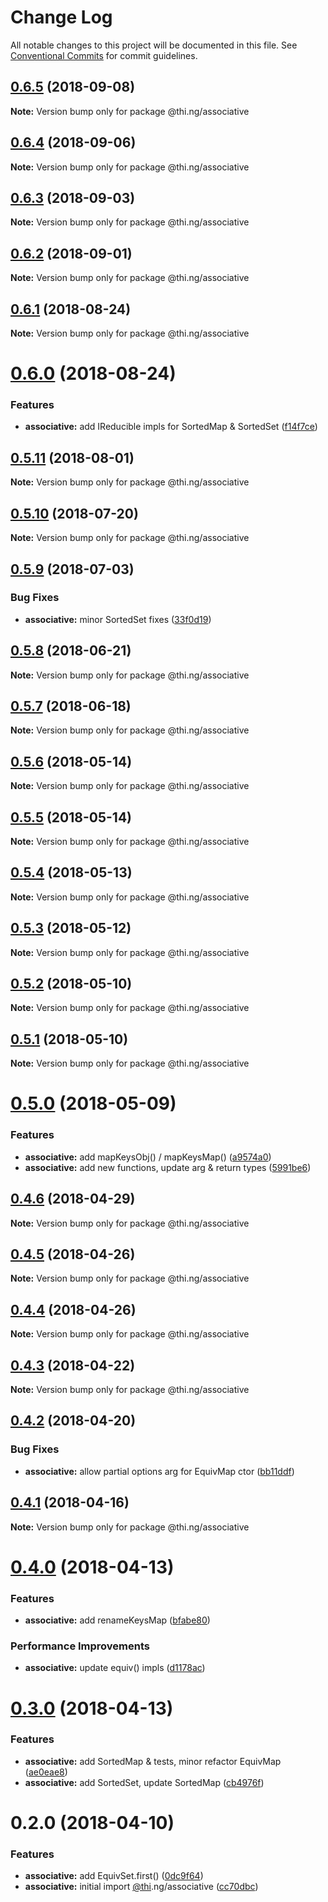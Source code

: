 # Change Log

All notable changes to this project will be documented in this file.
See [Conventional Commits](https://conventionalcommits.org) for commit guidelines.

<a name="0.6.5"></a>
## [0.6.5](https://github.com/thi-ng/umbrella/compare/@thi.ng/associative@0.6.4...@thi.ng/associative@0.6.5) (2018-09-08)

**Note:** Version bump only for package @thi.ng/associative





<a name="0.6.4"></a>
## [0.6.4](https://github.com/thi-ng/umbrella/compare/@thi.ng/associative@0.6.3...@thi.ng/associative@0.6.4) (2018-09-06)




**Note:** Version bump only for package @thi.ng/associative

<a name="0.6.3"></a>
## [0.6.3](https://github.com/thi-ng/umbrella/compare/@thi.ng/associative@0.6.2...@thi.ng/associative@0.6.3) (2018-09-03)




**Note:** Version bump only for package @thi.ng/associative

<a name="0.6.2"></a>
## [0.6.2](https://github.com/thi-ng/umbrella/compare/@thi.ng/associative@0.6.1...@thi.ng/associative@0.6.2) (2018-09-01)




**Note:** Version bump only for package @thi.ng/associative

<a name="0.6.1"></a>
## [0.6.1](https://github.com/thi-ng/umbrella/compare/@thi.ng/associative@0.6.0...@thi.ng/associative@0.6.1) (2018-08-24)




**Note:** Version bump only for package @thi.ng/associative

<a name="0.6.0"></a>
# [0.6.0](https://github.com/thi-ng/umbrella/compare/@thi.ng/associative@0.5.11...@thi.ng/associative@0.6.0) (2018-08-24)


### Features

* **associative:** add IReducible impls for SortedMap & SortedSet ([f14f7ce](https://github.com/thi-ng/umbrella/commit/f14f7ce))




<a name="0.5.11"></a>
## [0.5.11](https://github.com/thi-ng/umbrella/compare/@thi.ng/associative@0.5.10...@thi.ng/associative@0.5.11) (2018-08-01)




**Note:** Version bump only for package @thi.ng/associative

<a name="0.5.10"></a>
## [0.5.10](https://github.com/thi-ng/umbrella/compare/@thi.ng/associative@0.5.9...@thi.ng/associative@0.5.10) (2018-07-20)




**Note:** Version bump only for package @thi.ng/associative

<a name="0.5.9"></a>
## [0.5.9](https://github.com/thi-ng/umbrella/compare/@thi.ng/associative@0.5.8...@thi.ng/associative@0.5.9) (2018-07-03)


### Bug Fixes

* **associative:** minor SortedSet fixes ([33f0d19](https://github.com/thi-ng/umbrella/commit/33f0d19))




<a name="0.5.8"></a>
## [0.5.8](https://github.com/thi-ng/umbrella/compare/@thi.ng/associative@0.5.7...@thi.ng/associative@0.5.8) (2018-06-21)




**Note:** Version bump only for package @thi.ng/associative

<a name="0.5.7"></a>
## [0.5.7](https://github.com/thi-ng/umbrella/compare/@thi.ng/associative@0.5.6...@thi.ng/associative@0.5.7) (2018-06-18)




**Note:** Version bump only for package @thi.ng/associative

<a name="0.5.6"></a>
## [0.5.6](https://github.com/thi-ng/umbrella/compare/@thi.ng/associative@0.5.5...@thi.ng/associative@0.5.6) (2018-05-14)




**Note:** Version bump only for package @thi.ng/associative

<a name="0.5.5"></a>
## [0.5.5](https://github.com/thi-ng/umbrella/compare/@thi.ng/associative@0.5.4...@thi.ng/associative@0.5.5) (2018-05-14)




**Note:** Version bump only for package @thi.ng/associative

<a name="0.5.4"></a>
## [0.5.4](https://github.com/thi-ng/umbrella/compare/@thi.ng/associative@0.5.3...@thi.ng/associative@0.5.4) (2018-05-13)




**Note:** Version bump only for package @thi.ng/associative

<a name="0.5.3"></a>
## [0.5.3](https://github.com/thi-ng/umbrella/compare/@thi.ng/associative@0.5.2...@thi.ng/associative@0.5.3) (2018-05-12)




**Note:** Version bump only for package @thi.ng/associative

<a name="0.5.2"></a>
## [0.5.2](https://github.com/thi-ng/umbrella/compare/@thi.ng/associative@0.5.1...@thi.ng/associative@0.5.2) (2018-05-10)




**Note:** Version bump only for package @thi.ng/associative

<a name="0.5.1"></a>
## [0.5.1](https://github.com/thi-ng/umbrella/compare/@thi.ng/associative@0.5.0...@thi.ng/associative@0.5.1) (2018-05-10)




**Note:** Version bump only for package @thi.ng/associative

<a name="0.5.0"></a>
# [0.5.0](https://github.com/thi-ng/umbrella/compare/@thi.ng/associative@0.4.6...@thi.ng/associative@0.5.0) (2018-05-09)


### Features

* **associative:** add mapKeysObj() / mapKeysMap() ([a9574a0](https://github.com/thi-ng/umbrella/commit/a9574a0))
* **associative:** add new functions, update arg & return types ([5991be6](https://github.com/thi-ng/umbrella/commit/5991be6))




<a name="0.4.6"></a>
## [0.4.6](https://github.com/thi-ng/umbrella/compare/@thi.ng/associative@0.4.5...@thi.ng/associative@0.4.6) (2018-04-29)




**Note:** Version bump only for package @thi.ng/associative

<a name="0.4.5"></a>
## [0.4.5](https://github.com/thi-ng/umbrella/compare/@thi.ng/associative@0.4.4...@thi.ng/associative@0.4.5) (2018-04-26)




**Note:** Version bump only for package @thi.ng/associative

<a name="0.4.4"></a>
## [0.4.4](https://github.com/thi-ng/umbrella/compare/@thi.ng/associative@0.4.3...@thi.ng/associative@0.4.4) (2018-04-26)




**Note:** Version bump only for package @thi.ng/associative

<a name="0.4.3"></a>
## [0.4.3](https://github.com/thi-ng/umbrella/compare/@thi.ng/associative@0.4.2...@thi.ng/associative@0.4.3) (2018-04-22)




**Note:** Version bump only for package @thi.ng/associative

<a name="0.4.2"></a>
## [0.4.2](https://github.com/thi-ng/umbrella/compare/@thi.ng/associative@0.4.1...@thi.ng/associative@0.4.2) (2018-04-20)


### Bug Fixes

* **associative:** allow partial options arg for EquivMap ctor ([bb11ddf](https://github.com/thi-ng/umbrella/commit/bb11ddf))




<a name="0.4.1"></a>
## [0.4.1](https://github.com/thi-ng/umbrella/compare/@thi.ng/associative@0.4.0...@thi.ng/associative@0.4.1) (2018-04-16)




**Note:** Version bump only for package @thi.ng/associative

<a name="0.4.0"></a>
# [0.4.0](https://github.com/thi-ng/umbrella/compare/@thi.ng/associative@0.3.0...@thi.ng/associative@0.4.0) (2018-04-13)


### Features

* **associative:** add renameKeysMap ([bfabe80](https://github.com/thi-ng/umbrella/commit/bfabe80))


### Performance Improvements

* **associative:** update equiv() impls ([d1178ac](https://github.com/thi-ng/umbrella/commit/d1178ac))




<a name="0.3.0"></a>
# [0.3.0](https://github.com/thi-ng/umbrella/compare/@thi.ng/associative@0.2.0...@thi.ng/associative@0.3.0) (2018-04-13)


### Features

* **associative:** add SortedMap & tests, minor refactor EquivMap ([ae0eae8](https://github.com/thi-ng/umbrella/commit/ae0eae8))
* **associative:** add SortedSet, update SortedMap ([cb4976f](https://github.com/thi-ng/umbrella/commit/cb4976f))




<a name="0.2.0"></a>
# 0.2.0 (2018-04-10)


### Features

* **associative:** add EquivSet.first() ([0dc9f64](https://github.com/thi-ng/umbrella/commit/0dc9f64))
* **associative:** initial import [@thi](https://github.com/thi).ng/associative ([cc70dbc](https://github.com/thi-ng/umbrella/commit/cc70dbc))
